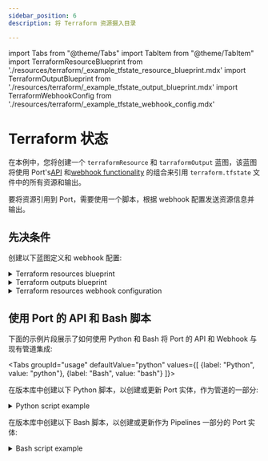 ```yaml
---
sidebar_position: 6
description: 将 Terraform 资源摄入目录

---
```


import Tabs from "@theme/Tabs"
import TabItem from "@theme/TabItem"
import TerraformResourceBlueprint from './resources/terraform/_example_tfstate_resource_blueprint.mdx'
import TerraformOutputBlueprint from './resources/terraform/_example_tfstate_output_blueprint.mdx'
import TerraformWebhookConfig from './resources/terraform/_example_tfstate_webhook_config.mdx'

# Terraform 状态

在本例中，您将创建一个 `terraformResource` 和 `tarraformOutput` 蓝图，该蓝图将使用 Port's[API](../../../api/api.md) 和[webhook functionality](../../webhook.md) 的组合来引用 `terraform.tfstate` 文件中的所有资源和输出。

要将资源引用到 Port，需要使用一个脚本，根据 webhook 配置发送资源信息并输出。

## 先决条件

创建以下蓝图定义和 webhook 配置: 

<details>
<summary>Terraform resources blueprint</summary>
<TerraformResourceBlueprint/>
</details>

<details>
<summary>Terraform outputs blueprint</summary>
<TerraformOutputBlueprint/>
</details>

<details>
<summary>Terraform resources webhook configuration</summary>

<TerraformWebhookConfig/>

</details>

## 使用 Port 的 API 和 Bash 脚本

下面的示例片段展示了如何使用 Python 和 Bash 将 Port 的 API 和 Webhook 与现有管道集成: 

<Tabs groupId="usage" defaultValue="python" values={[
{label: "Python", value: "python"},
{label: "Bash", value: "bash"}
]}>

<TabItem value="python">

在版本库中创建以下 Python 脚本，以创建或更新 Port 实体，作为管道的一部分: 

<details>
  <summary> Python script example </summary>

```python showLineNumbers
import requests
import json
import os

# Get environment variables using the config object or os.environ["KEY"]
WEBHOOK_URL = os.environ['WEBHOOK_URL'] ## the value of the URL you receive after creating the Port webhook
PATH_TO_TERRAFORM_TFSTATE_FILE = os.environ['PATH_TO_TERRAFORM_TFSTATE_FILE']

def add_entity_to_port(entity_object):
    """A function to create the passed entity in Port using the webhook URL

    Params
    --------------
    entity_object: dict
        The entity to add in your Port catalog

    Returns
    --------------
    response: dict
        The response object after calling the webhook
    """
    headers = {"Accept": "application/json"}
    response = requests.post(WEBHOOK_URL, json=entity_object, headers=headers)
    return response.json()

def parse_tf_outputs(output_data):
    tf_outputs = []
    for output_name, output_info in output_data.items():
        output_type = type(output_info.get("value")).__name__
        tf_outputs.append({
            'name': output_name,
            'description': output_info.get("description"),
            'type': output_type,
            'sensitive': output_info.get('sensitive'),
            'value': str(output_info.get('value'))
        })
    return tf_outputs

def parse_tf_resources(resources):
    tf_resources = []
    index = 1
    for resource in resources:
        resource_id = f"tf-rs-{index}"
        tf_resources.append({
            'name': resource.get('name'),
            'mode': resource.get('mode'),
            'module': resource.get('module'),
            'type': resource.get('type'),
            'provider': resource.get('provider'),
            'instances': resource.get('instances'),
            'id': resource_id
        })
        index+=1
    return tf_resources

def read_tfstate_file(tfstate_json_path):
    """This function takes a tfstate_json_path file path, converts the resources and outputs property into a
    JSON array and then sends the data to Port

    Params
    --------------
    tfstate_json_path: str
        The path to the terraform.tfstate file relative to the project's root folder

    Returns
    --------------
    response: dict
        The response object after calling the webhook
    """
    with open(tfstate_json_path) as file:
        data = json.load(file)

    resources = data.get('resources', [])
    outputs = data.get('outputs', {})
    lineage = data.get('lineage')

    tf_resources = parse_tf_resources(resources)
    tf_outputs = parse_tf_outputs(outputs)

    entity_object = {
        "resources": tf_resources,
        "outputs": tf_outputs,
        "lineage": lineage
    }
    webhook_response = add_entity_to_port(entity_object)
    return webhook_response

response = read_tfstate_file(PATH_TO_TERRAFORM_TFSTATE_FILE)
print(response)
```

</details>

</TabItem>

<TabItem value="bash">

在版本库中创建以下 Bash 脚本，以创建或更新作为 Pipelines 一部分的 Port 实体: 

<details>
  <summary> Bash script example </summary>

```bash showLineNumbers
#!/bin/bash

# Set environment variables
WEBHOOK_URL="$WEBHOOK_URL"
PATH_TO_TERRAFORM_TFSTATE_FILE="$PATH_TO_TERRAFORM_TFSTATE_FILE"

# A function to create the passed entity in Port using the webhook URL
add_entity_to_port() {
  local entity_object_file="$1"
  local headers="Accept: application/json"
  local response=$(curl -X POST -H "$headers" -H "Content-Type: application/json" --data-binary "@$entity_object_file" "$WEBHOOK_URL")
  echo "$response"
}

# This function takes a tfstate_json_path file path, converts the "resources" property into a
# JSON array and then sends the data to Port
read_tfstate_file() {
    local package_json_path="$1"
    local data=$(cat "$package_json_path")
    local resources=$(echo "$data" | jq -c '.resources[]')
    local lineage=$(echo "$data" | jq -r '.lineage')

    index=1
    tf_resources=()

    while IFS= read -r resource; do
      resource_id="tf-rs-$index"
      resource_name=$(jq -r '.name' <<< "$resource")
      resource_mode=$(jq -r '.mode' <<< "$resource")
      resource_module=$(jq -r '.module' <<< "$resource")
      resource_type=$(jq -r '.type' <<< "$resource")
      resource_provider=$(jq -r '.provider' <<< "$resource")
      resource_instances=$(jq -r '.instances' <<< "$resource")

      tf_resources+=("{\"name\":\"$resource_name\",\"mode\":\"$resource_mode\",\"module\":\"$resource_module\",\"type\":\"$resource_type\",\"provider\":\"$resource_provider\",\"instances\":$resource_instances,\"id\":\"$resource_id\"}")
      ((index++))
    done <<< "$resources"

    local entity_object="{\"resources\":[${tf_resources%,}],\"lineage\":\"$lineage\"}"

    # since some tfstate may be quite large, we can write the data unto a temporary file
    local entity_object_file=$(mktemp)
    echo "$entity_object" > "$entity_object_file"
    local webhook_response=$(add_entity_to_port "$entity_object_file")
    echo "$webhook_response"

    # Clean up the temporary file
    rm "$entity_object_file"
}

response=$(read_tfstate_file "$PATH_TO_TERRAFORM_TFSTATE_FILE")
echo "$response"
```

</details>

</TabItem>
</Tabs>